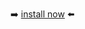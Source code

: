 :arrow_right: [install now](https://github.com/noXi89/twitch-clicker/raw/v0.1/TwitchClicker.user.js) :arrow_left: